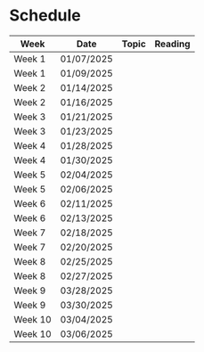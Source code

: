 # Schedule
| Week | Date | Topic | Reading  |
| ------------- | -------------  | -------------  | -------------  |
| Week 1  | 01/07/2025  |    | |
| Week 1  | 01/09/2025  |    | |
| Week 2  | 01/14/2025  |    | |
| Week 2  | 01/16/2025  |    | |
| Week 3  | 01/21/2025  |    | |
| Week 3  | 01/23/2025  |    | |
| Week 4  | 01/28/2025  |    | |
| Week 4  | 01/30/2025  |    | |
| Week 5  | 02/04/2025  |    | |
| Week 5  | 02/06/2025  |    | |
| Week 6  | 02/11/2025  |    | |
| Week 6  | 02/13/2025  |    | |
| Week 7  | 02/18/2025  |    | |
| Week 7  | 02/20/2025  |    | |
| Week 8  | 02/25/2025  |    | |
| Week 8  | 02/27/2025  |    | |
| Week 9  | 03/28/2025  |    | |
| Week 9  | 03/30/2025  |    | |
| Week 10 | 03/04/2025  |    | |
| Week 10 | 03/06/2025  |    | |

